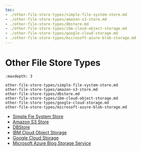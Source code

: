 ```yaml
---
toc:
- ./other-file-store-types/simple-file-system-store.md
- ./other-file-store-types/amazon-s3-store.md
- ./other-file-store-types/dbstore.md
- ./other-file-store-types/ibm-cloud-object-storage.md
- ./other-file-store-types/google-cloud-storage.md
- ./other-file-store-types/microsoft-azure-blob-storage.md
---
```

# Other File Store Types

```{toctree}
:maxdepth: 3

other-file-store-types/simple-file-system-store.md
other-file-store-types/amazon-s3-store.md
other-file-store-types/dbstore.md
other-file-store-types/ibm-cloud-object-storage.md
other-file-store-types/google-cloud-storage.md
other-file-store-types/microsoft-azure-blob-storage.md
```

* [Simple Fie System Store](./other-file-store-types/simple-file-system-store.md)
* [Amazon S3 Store](./other-file-store-types/amazon-s3-store.md)
* [DBStore](./other-file-store-types/dbstore.md)
* [IBM Cloud Object Storage](./other-file-store-types/ibm-cloud-object-storage.md)
* [Google Cloud Storage](./other-file-store-types/google-cloud-storage.md)
* [Microsoft Azure Blog Storage Service](./other-file-store-types/microsoft-azure-blob-storage.md)